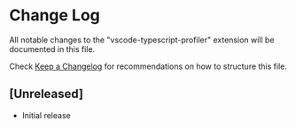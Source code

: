 # Change Log

All notable changes to the "vscode-typescript-profiler" extension will be documented in this file.

Check [Keep a Changelog](http://keepachangelog.com/) for recommendations on how to structure this file.

## [Unreleased]

- Initial release